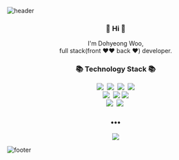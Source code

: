 ![header](https://capsule-render.vercel.app/api?type=slice&color=30A9DE&height=170&section=header&text=Hello%20World!&fontColor=090707&fontAlignX=45&fontAlignY=65&fontSize=100)


<h3 align="center"> 👋 Hi 👋 </h3>
<p align="center">
I'm Dohyeong Woo,<br>
full stack(front ❤❤ back ❤) developer. <br>
</p>
<h3 align="center">📚 Technology Stack 📚</h3>
<p align="center">
  <img src="https://img.shields.io/badge/-JavaScript-yellow"/>&nbsp
  <img src="https://img.shields.io/badge/-C++-brightblue"/>&nbsp
  <img src="https://img.shields.io/badge/-JAVA-orange"/>&nbsp
  <img src="https://img.shields.io/badge/-MySQL-navy"/>
  <br>
  <img src="https://img.shields.io/badge/-SpringBoot-brightgreen"/>&nbsp
  <img src="https://img.shields.io/badge/-React-blue"/>
  <img src="https://img.shields.io/badge/-Vuejs-green"/>
  <br>
  <img src="https://img.shields.io/badge/-AWS-orange"/>&nbsp
  <img src="https://img.shields.io/badge/-Git-black"/>&nbsp
</p>

<h3 align="center">•••</h3>

<p align="center">
  <a href="mailto:wdh2100@gmail.com"><img src="https://img.shields.io/badge/Gmail-d14836?style=flat-square&logo=Gmail&logoColor=white&link=mailto:wdh2100@gmail.com"/></a>
  
</p>

![footer](https://capsule-render.vercel.app/api?type=slice&color=EFDC05&height=100&section=footer)

